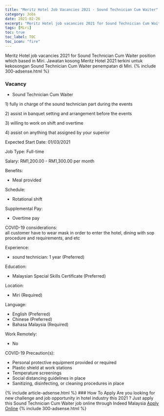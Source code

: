 ```yaml
---
title: "Meritz Hotel Job Vacancies 2021 - Sound Technician Cum Waiter" 
category: Jobs 
date: 2021-02-26 
excerpt: "Meritz Hotel job vacancies 2021 for Sound Technician Cum Waiter position which based in Miri. Jawatan kosong Meritz Hotel 2021 terkini untuk kekosongan Sound Technician Cum Waiter penempatan di Miri" 
tags: [Miri] 
toc: true 
toc_label: TOC 
toc_icon: "fire" 
--- 
```


Meritz Hotel job vacancies 2021 for Sound Technician Cum Waiter position which based in Miri. Jawatan kosong Meritz Hotel 2021 terkini untuk kekosongan Sound Technician Cum Waiter penempatan di Miri. 
{% include 300-adsense.html %} 
### Vacancy 
- Sound Technician Cum Waiter 
<div><p>1) fully in charge of the sound technician part during the events</p><p>2) assist in banquet setting and arrangement before the events</p><p>3) willing to work on shift and overtime</p><p>4) assist on anything that assigned by your superior</p><p>Expected Start Date: 01/03/2021</p><p>Job Type: Full-time</p><p>Salary: RM1,200.00 - RM1,300.00 per month</p><p>Benefits:</p><ul><li>Meal provided</li></ul><p>Schedule:</p><ul><li>Rotational shift</li></ul><p>Supplemental Pay:</p><ul><li>Overtime pay</li></ul><p>COVID-19 considerations:<br>all customer have to wear mask in order to enter the hotel, dining with sop procedure and requirements, and etc</p><p>Experience:</p><ul><li>sound technician: 1 year (Preferred)</li></ul><p>Education:</p><ul><li>Malaysian Special Skills Certificate (Preferred)</li></ul><p>Location:</p><ul><li>Miri (Required)</li></ul><p>Language:</p><ul><li>English (Preferred)</li><li>Chinese (Preferred)</li><li>Bahasa Malaysia (Required)</li></ul><p>Work Remotely:</p><ul><li>No</li></ul><p>COVID-19 Precaution(s):</p><ul><li>Personal protective equipment provided or required</li><li>Plastic shield at work stations</li><li>Temperature screenings</li><li>Social distancing guidelines in place</li><li>Sanitizing, disinfecting, or cleaning procedures in place</li></ul></div> 
{% include article-adsense.html %} 
### How To Apply 
Are you looking for new challenge and job opportunity in hotel industry this 2021 ?
Just apply this Sound Technician Cum Waiter job online through Indeed Malaysia 
<a href="https://malaysia.indeed.com/viewjob?jk=32138f1e1f9d8bcf" class="btn btn--info" target="_blank" rel="nofollow noopenner">Apply Online</a> 
{% include 300-adsense.html %} 